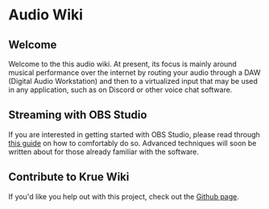 # Audio Wiki


## Welcome

Welcome to the this audio wiki. At present, its focus is mainly around musical performance over the internet by routing your audio through a DAW (Digital Audio Workstation) and then to a virtualized input that may be used in any application, such as on Discord or other voice chat software.


## Streaming with OBS Studio

If you are interested in getting started with OBS Studio, please read through [this guide](#!pages/obs/start.md) on how to comfortably do so. Advanced techniques will soon be written about for those already familiar with the software.

## Contribute to Krue Wiki

If you'd like you help out with this project, check out the [Github page](https://github.com/alexander-docs/alexander-docs.gitub.io).